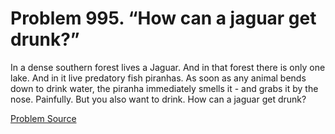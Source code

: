 # Problem 995. “How can a jaguar get drunk?”

In a dense southern forest lives a Jaguar. And in that forest there is only one lake. And in it live predatory fish piranhas. As soon as any animal bends down to drink water, the piranha immediately smells it - and grabs it by the nose. Painfully. But you also want to drink. How can a jaguar get drunk?

[Problem Source](https://www.trizland.ru/tasks/1414/)